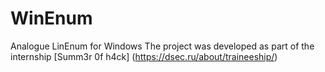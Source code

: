 # WinEnum
Analogue LinEnum for Windows
The project was developed as part of the internship [Summ3r 0f h4ck] (https://dsec.ru/about/traineeship/)
